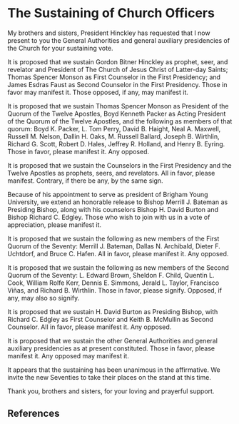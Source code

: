 # The Sustaining of Church Officers

My brothers and sisters, President Hinckley has requested that I now present
to you the General Authorities and general auxiliary presidencies of the
Church for your sustaining vote.

It is proposed that we sustain Gordon Bitner Hinckley as prophet, seer, and
revelator and President of The Church of Jesus Christ of Latter-day Saints;
Thomas Spencer Monson as First Counselor in the First Presidency; and James
Esdras Faust as Second Counselor in the First Presidency. Those in favor may
manifest it. Those opposed, if any, may manifest it.

It is proposed that we sustain Thomas Spencer Monson as President of the
Quorum of the Twelve Apostles, Boyd Kenneth Packer as Acting President of the
Quorum of the Twelve Apostles, and the following as members of that quorum:
Boyd K. Packer, L. Tom Perry, David B. Haight, Neal A. Maxwell, Russell M.
Nelson, Dallin H. Oaks, M. Russell Ballard, Joseph B. Wirthlin, Richard G.
Scott, Robert D. Hales, Jeffrey R. Holland, and Henry B. Eyring. Those in
favor, please manifest it. Any opposed.

It is proposed that we sustain the Counselors in the First Presidency and the
Twelve Apostles as prophets, seers, and revelators. All in favor, please
manifest. Contrary, if there be any, by the same sign.

Because of his appointment to serve as president of Brigham Young University,
we extend an honorable release to Bishop Merrill J. Bateman as Presiding
Bishop, along with his counselors Bishop H. David Burton and Bishop Richard C.
Edgley. Those who wish to join with us in a vote of appreciation, please
manifest it.

It is proposed that we sustain the following as new members of the First
Quorum of the Seventy: Merrill J. Bateman, Dallas N. Archibald, Dieter F.
Uchtdorf, and Bruce C. Hafen. All in favor, please manifest it. Any opposed.

It is proposed that we sustain the following as new members of the Second
Quorum of the Seventy: L. Edward Brown, Sheldon F. Child, Quentin L. Cook,
William Rolfe Kerr, Dennis E. Simmons, Jerald L. Taylor, Francisco Viñas, and
Richard B. Wirthlin. Those in favor, please signify. Opposed, if any, may also
so signify.

It is proposed that we sustain H. David Burton as Presiding Bishop, with
Richard C. Edgley as First Counselor and Keith B. McMullin as Second
Counselor. All in favor, please manifest it. Any opposed.

It is proposed that we sustain the other General Authorities and general
auxiliary presidencies as at present constituted. Those in favor, please
manifest it. Any opposed may manifest it.

It appears that the sustaining has been unanimous in the affirmative. We
invite the new Seventies to take their places on the stand at this time.

Thank you, brothers and sisters, for your loving and prayerful support.

## References

